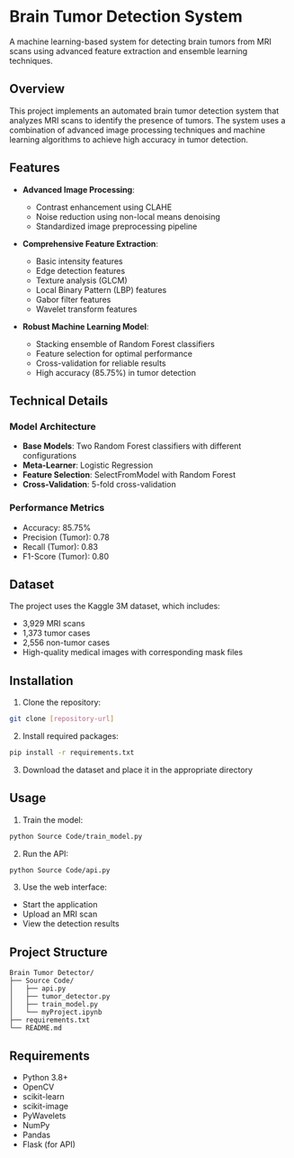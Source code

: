 # Brain Tumor Detection System

A machine learning-based system for detecting brain tumors from MRI scans using advanced feature extraction and ensemble learning techniques.

## Overview

This project implements an automated brain tumor detection system that analyzes MRI scans to identify the presence of tumors. The system uses a combination of advanced image processing techniques and machine learning algorithms to achieve high accuracy in tumor detection.

## Features

- **Advanced Image Processing**:
  - Contrast enhancement using CLAHE
  - Noise reduction using non-local means denoising
  - Standardized image preprocessing pipeline

- **Comprehensive Feature Extraction**:
  - Basic intensity features
  - Edge detection features
  - Texture analysis (GLCM)
  - Local Binary Pattern (LBP) features
  - Gabor filter features
  - Wavelet transform features

- **Robust Machine Learning Model**:
  - Stacking ensemble of Random Forest classifiers
  - Feature selection for optimal performance
  - Cross-validation for reliable results
  - High accuracy (85.75%) in tumor detection

## Technical Details

### Model Architecture
- **Base Models**: Two Random Forest classifiers with different configurations
- **Meta-Learner**: Logistic Regression
- **Feature Selection**: SelectFromModel with Random Forest
- **Cross-Validation**: 5-fold cross-validation

### Performance Metrics
- Accuracy: 85.75%
- Precision (Tumor): 0.78
- Recall (Tumor): 0.83
- F1-Score (Tumor): 0.80

## Dataset

The project uses the Kaggle 3M dataset, which includes:
- 3,929 MRI scans
- 1,373 tumor cases
- 2,556 non-tumor cases
- High-quality medical images with corresponding mask files

## Installation

1. Clone the repository:
```bash
git clone [repository-url]
```

2. Install required packages:
```bash
pip install -r requirements.txt
```

3. Download the dataset and place it in the appropriate directory

## Usage

1. Train the model:
```bash
python Source Code/train_model.py
```

2. Run the API:
```bash
python Source Code/api.py
```

3. Use the web interface:
- Start the application
- Upload an MRI scan
- View the detection results

## Project Structure

```
Brain Tumor Detector/
├── Source Code/
│   ├── api.py
│   ├── tumor_detector.py
│   ├── train_model.py
│   └── myProject.ipynb
├── requirements.txt
└── README.md
```

## Requirements

- Python 3.8+
- OpenCV
- scikit-learn
- scikit-image
- PyWavelets
- NumPy
- Pandas
- Flask (for API)
